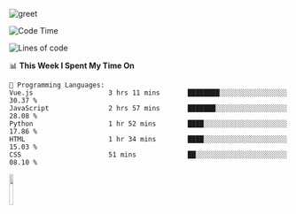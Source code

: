 ![greet](https://user-images.githubusercontent.com/44234583/146624354-9d461392-3676-4e7a-b12f-debc7319f53b.gif) 


<!--START_SECTION:waka-->
![Code Time](http://img.shields.io/badge/Code%20Time-569%20hrs%2025%20mins-blue)

![Lines of code](https://img.shields.io/badge/From%20Hello%20World%20I%27ve%20Written-3.9%20million%20lines%20of%20code-blue)

📊 **This Week I Spent My Time On** 

```text
💬 Programming Languages: 
Vue.js                   3 hrs 11 mins       ████████░░░░░░░░░░░░░░░░░   30.37 % 
JavaScript               2 hrs 57 mins       ███████░░░░░░░░░░░░░░░░░░   28.08 % 
Python                   1 hr 52 mins        ████░░░░░░░░░░░░░░░░░░░░░   17.86 % 
HTML                     1 hr 34 mins        ████░░░░░░░░░░░░░░░░░░░░░   15.03 % 
CSS                      51 mins             ██░░░░░░░░░░░░░░░░░░░░░░░   08.10 % 
```


<!--END_SECTION:waka-->
<img src="https://user-images.githubusercontent.com/44234583/191059235-95ebfce1-7fc7-4eee-baff-214d902e7c18.gif" width="12%"/>
